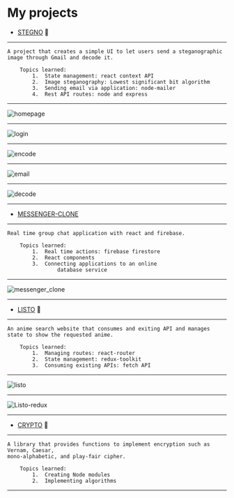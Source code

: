 # My projects 

*	[STEGNO](https://github.com/arjansunar/Stegno) 🔏
--- 
    A project that creates a simple UI to let users send a steganographic image through Gmail and decode it.

        Topics learned:
            1.	State management: react context API
            2.	Image steganography: Lowest significant bit algorithm
            3.	Sending email via application: node-mailer
            4.	Rest API routes: node and express 
---
![homepage](https://github.com/arjansunar/PersonalProjectPortfolio/blob/master/images/StegnoHomepage.png "stegno homepage")

---
![login](https://github.com/arjansunar/PersonalProjectPortfolio/blob/master/images/Stegno_login.png "login route")


---
![encode](https://github.com/arjansunar/PersonalProjectPortfolio/blob/master/images/Stegno_encode.png "encode route") 

---
![email](https://github.com/arjansunar/PersonalProjectPortfolio/blob/master/images/Stegno_email.png "email sent via stegno")

---
![decode](https://github.com/arjansunar/PersonalProjectPortfolio/blob/master/images/Stegno_decrypt.png "decode route")

---
*	[MESSENGER-CLONE](https://github.com/arjansunar/messenger-clone) 
---
    Real time group chat application with react and firebase.

        Topics learned:
            1.	Real time actions: firebase firestore
            2.	React components
            3.	Connecting applications to an online
                    database service 
---
![messenger_clone](./images/MessengerClone.PNG "Messenger-clone")

---

*	[LISTO](https://github.com/arjansunar/listo) 📃
---
    An anime search website that consumes and exiting API and manages state to show the requested anime.
        
        Topics learned: 
            1.	Managing routes: react-router 
            2.	State management: redux-toolkit
            3.	Consuming existing APIs: fetch API
---
![listo](./images/listo_search.PNG "listo Searchpage")

---
![Listo-redux](./images/listo_reduxToolkits.PNG "redux toolkit integration")
    
---

*	[CRYPTO](https://github.com/arjansunar/crypto) 🔐
---
    A library that provides functions to implement encryption such as Vernam, Caesar,
    mono-alphabetic, and play-fair cipher.

        Topics learned: 
            1.	Creating Node modules
            2.	Implementing algorithms 
---